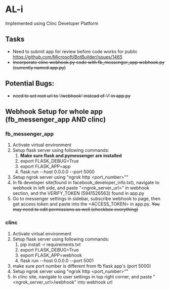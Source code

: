 # AL-i 
Implemented using Clinc Developer Platform

## Tasks
* Need to submit app for review before code works for public https://github.com/Microsoft/BotBuilder/issues/1465
* ~~Incorporate clinc webhook.py code with fb_messenger_app webhook.py (currently named app.py)~~

## Potential Bugs:
* ~~need to set root url to '/webhook' instead of '/' in app.py~~

## Webhook Setup for whole app (fb_messenger_app AND clinc)
### fb_messenger_app
1. Activate virtual environment 
2. Setup flask server using following commands:
    1. **Make sure flask and pymessenger are installed**
    2. export FLASK_DEBUG=True
    3. export FLASK_APP=app
    4. flask run --host 0.0.0.0 --port 5000
3. Setup ngrok server using "ngrok http <port_number>""
4. In fb developer site(found in facebook_developer_info.txt), navigate to webhook in left side, and paste "<ngrok_server_url>" in webhook section, and the VERIFY_TOKEN (5941526563) found in app.py 
5. Go to messenger settings in sidebar, subscribe webhook to page, then get access token and paste into the <ACCESS_TOKEN> in app.py.  ~~You may need to edit permissions as well (checkbox everything)~~
### clinc
1. Activate virtual environment 
2. Setup flask server using following commands:
    1. pip install -r requirements.txt
    2. export FLASK_DEBUG=True
    3. export FLASK_APP=webhook
    4. flask run --host 0.0.0.0 --port 5001
3. make sure port number is different from fb flask app's (port 5000)
4. Setup ngrok server using "ngrok http <port_number>""
5. In clinc site, navigate to user settings in top right corner, and paste "<ngrok_server_url>/webhook" into webhook url
